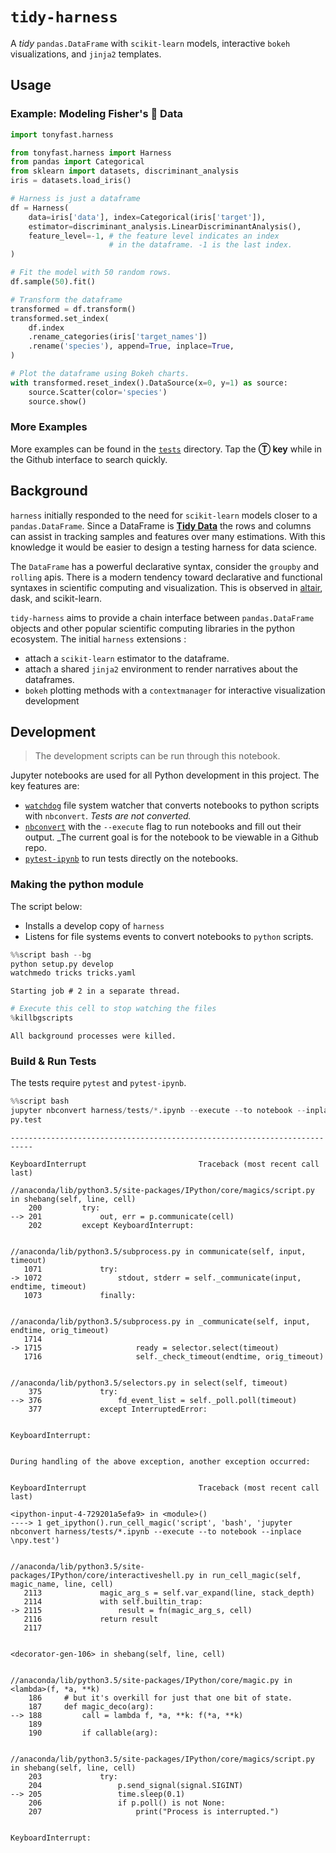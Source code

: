 
# `tidy-harness`

A _tidy_ `pandas.DataFrame` with `scikit-learn` models, interactive `bokeh` visualizations, and `jinja2` templates.

## Usage

### Example: Modeling Fisher's 🌸 Data


```python
import tonyfast.harness
```


```python
from tonyfast.harness import Harness
from pandas import Categorical
from sklearn import datasets, discriminant_analysis
iris = datasets.load_iris()

# Harness is just a dataframe
df = Harness(
    data=iris['data'], index=Categorical(iris['target']),
    estimator=discriminant_analysis.LinearDiscriminantAnalysis(),
    feature_level=-1, # the feature level indicates an index 
                      # in the dataframe. -1 is the last index.
)

# Fit the model with 50 random rows.
df.sample(50).fit()

# Transform the dataframe
transformed = df.transform()
transformed.set_index(
    df.index
    .rename_categories(iris['target_names'])
    .rename('species'), append=True, inplace=True,
)

# Plot the dataframe using Bokeh charts.
with transformed.reset_index().DataSource(x=0, y=1) as source:
    source.Scatter(color='species')
    source.show()
```

### More Examples

More examples can be found in the [`tests`](https://github.com/tonyfast/tidy-harness/tree/master/tests) directory.  Tap the __Ⓣ key__ while in the Github interface to search quickly.

## Background

`harness` initially responded to the need for `scikit-learn` models closer to a `pandas.DataFrame`.  Since a DataFrame is __[Tidy Data](http://vita.had.co.nz/papers/tidy-data.pdf)__ the rows and columns can assist in tracking samples and features over many estimations.  With this knowledge it would be easier to design a testing harness for data science.

The `DataFrame` has a powerful declarative syntax, consider the `groupby` and `rolling` apis.  There is a modern tendency toward declarative and functional syntaxes in scientific computing and visualization.  This is observed in [altair](https://github.com/altair-viz/altair), dask, and scikit-learn.

`tidy-harness` aims to provide a chain interface between `pandas.DataFrame` objects and other popular scientific computing libraries in the python ecosystem.  The initial `harness` extensions :

* attach a `scikit-learn` estimator to the dataframe.
* attach a shared `jinja2` environment to render narratives about the dataframes.
* `bokeh` plotting methods with a `contextmanager` for interactive visualization development

## Development

> The development scripts can be run through this notebook.

Jupyter notebooks are used for all Python development in this project.  The key features are:

* [`watchdog`]() file system watcher that converts notebooks to python scripts with `nbconvert`.  _Tests are not converted._
* [`nbconvert`]() with the `--execute` flag to run notebooks and fill out their output.  _The current goal is for the notebook to be viewable in a Github repo.
* [`pytest-ipynb`]() to run tests directly on the notebooks.

### Making the python module

The script below:

* Installs a develop copy of `harness`
* Listens for file systems events to convert notebooks to `python` scripts.


```python
%%script bash --bg
python setup.py develop
watchmedo tricks tricks.yaml
```

    Starting job # 2 in a separate thread.



```python
# Execute this cell to stop watching the files
%killbgscripts
```

    All background processes were killed.


### Build & Run Tests

The tests require `pytest` and `pytest-ipynb`.


```python
%%script bash
jupyter nbconvert harness/tests/*.ipynb --execute --to notebook --inplace 
py.test
```


    ---------------------------------------------------------------------------

    KeyboardInterrupt                         Traceback (most recent call last)

    //anaconda/lib/python3.5/site-packages/IPython/core/magics/script.py in shebang(self, line, cell)
        200         try:
    --> 201             out, err = p.communicate(cell)
        202         except KeyboardInterrupt:


    //anaconda/lib/python3.5/subprocess.py in communicate(self, input, timeout)
       1071             try:
    -> 1072                 stdout, stderr = self._communicate(input, endtime, timeout)
       1073             finally:


    //anaconda/lib/python3.5/subprocess.py in _communicate(self, input, endtime, orig_timeout)
       1714 
    -> 1715                     ready = selector.select(timeout)
       1716                     self._check_timeout(endtime, orig_timeout)


    //anaconda/lib/python3.5/selectors.py in select(self, timeout)
        375             try:
    --> 376                 fd_event_list = self._poll.poll(timeout)
        377             except InterruptedError:


    KeyboardInterrupt: 

    
    During handling of the above exception, another exception occurred:


    KeyboardInterrupt                         Traceback (most recent call last)

    <ipython-input-4-729201a5efa9> in <module>()
    ----> 1 get_ipython().run_cell_magic('script', 'bash', 'jupyter nbconvert harness/tests/*.ipynb --execute --to notebook --inplace \npy.test')
    

    //anaconda/lib/python3.5/site-packages/IPython/core/interactiveshell.py in run_cell_magic(self, magic_name, line, cell)
       2113             magic_arg_s = self.var_expand(line, stack_depth)
       2114             with self.builtin_trap:
    -> 2115                 result = fn(magic_arg_s, cell)
       2116             return result
       2117 


    <decorator-gen-106> in shebang(self, line, cell)


    //anaconda/lib/python3.5/site-packages/IPython/core/magic.py in <lambda>(f, *a, **k)
        186     # but it's overkill for just that one bit of state.
        187     def magic_deco(arg):
    --> 188         call = lambda f, *a, **k: f(*a, **k)
        189 
        190         if callable(arg):


    //anaconda/lib/python3.5/site-packages/IPython/core/magics/script.py in shebang(self, line, cell)
        203             try:
        204                 p.send_signal(signal.SIGINT)
    --> 205                 time.sleep(0.1)
        206                 if p.poll() is not None:
        207                     print("Process is interrupted.")


    KeyboardInterrupt: 



```python

```
